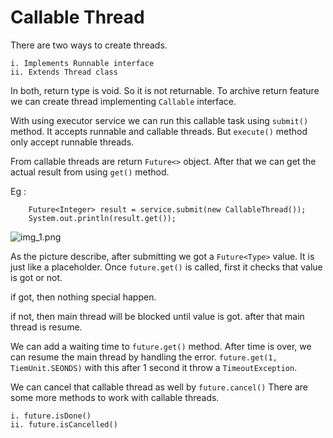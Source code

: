 # Callable Thread

There are two ways to create threads.
    
    i. Implements Runnable interface
    ii. Extends Thread class

In both, return type is void. So it is not returnable. To archive return feature we can create thread implementing ```Callable``` interface.

With using executor service we can run this callable task using ```submit()``` method.
It accepts runnable and callable threads.
But ```execute()``` method only accept runnable threads.

From callable threads are return ```Future<>``` object. After that we can get the actual result from using 
```get()``` method.

Eg :

```
    Future<Integer> result = service.submit(new CallableThread());
    System.out.println(result.get());
```

![img_1.png](assets/img_1.png)

As the picture describe, after submitting we got a ```Future<Type>``` value. It is just like a placeholder.
Once ```future.get()``` is called, first it checks that value is got or not.

if got, then nothing special happen.

if not, then main thread will be blocked until value is got. after that main thread is resume.

We can add a waiting time to ```future.get()``` method. After time is over, we can resume the main thread by handling the error.
```future.get(1, TiemUnit.SEONDS)``` with this after 1 second it throw a 
```TimeoutException```.

We can cancel that callable thread as well by ```future.cancel()```
There are some more methods to work with callable threads.

    i. future.isDone()
    ii. future.isCancelled()